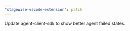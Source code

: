 ```yaml
---
"stagewise-vscode-extension": patch
---
```


Update agent-client-sdk to show better agent failed states.
